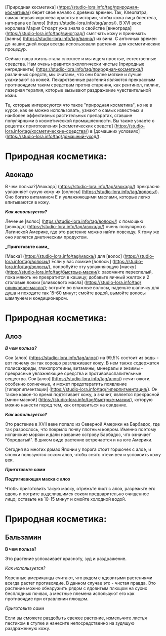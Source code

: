 [Природная косметика] (https://studio-lora.info/tag/природная-косметика/) берет свое начало с древних времен. Так, Клеопатра, самая первая королева красоты в истории, чтобы кожа лица блестела, натирала ее [алоэ] (https://studio-lora.info/tag/алоэ/). В XVI веке королева Мария Стюарт уже знала о свойстве [винограда] (https://studio-lora.info/tag/виноград/) смягчать кожу и принимать [ванны] (https://studio-lora.info/tag/ванна/) из вина. С античных времен до наших дней люди всегда использовали растения  для косметических процедур.

Сейчас наша жизнь стала сложнее и мы ищем простые, естественные средства. Нам очень нравится экологически чистые [природные ингредиенты] (https://studio-lora.info/tag/природная-косметика/) различных средств, мы считаем, что они более мягкие и лучше ухаживают за кожей. Лекарственные растения являются прекрасным противоядием таким средствам против старения, как рентинол, пилинг, лазерная терапия, которые вызывают раздражение чувствительной кожи.

Те, которые интересуются что такое "природная косметика", но не в курсе, как ее можно использовать, узнают о самых известных и наиболее эффективных растительных препаратах, ставшие популярными в косметической промышленности. Вы также узнаете о рецептах приготовления  [косметических средств] (https://studio-lora.info/tag/косметические-средства/) в [домашних условиях] (https://studio-lora.info/tag/домашний-уход/).

# Природная косметика:

## Авокадо

В чем польза?[Авокадо] (https://studio-lora.info/tag/авокадо/) прекрасно увлажняет сухую кожу их [волосы] (https://studio-lora.info/tag/волосы/). Оно богато витамином Е и увлажняющими маслами, которые легко впитываются в кожу.

**_Как используется?_**

Лечение [волос] (https://studio-lora.info/tag/волосы/) с помощью [авокадо] (https://studio-lora.info/tag/авокадо/) очень популярно в Латинской Америке, где это растение можно найти повсюду. К тому же оно является диетическим продуктом.

**_Приготовьте сами**_

[Маска] (https://studio-lora.info/tag/маска/) для [волос] (https://studio-lora.info/tag/волосы/)
Если у вас ломкие [волосы] (https://studio-lora.info/tag/волосы/), попробуйте эту увлажняющую [маску] (https://studio-lora.info/tag/быстрые-маски/): разомните переспелый, пока мякоть не превратится в кашицу; добавьте яичный желток и 2 столовые ложки [оливкового масла] (https://studio-lora.info/tag/оливковое-масло/); вотрите во влажные волосы, наденьте шапочку для душа и походите так 15-60 минут; смойте водой, вымойте волосы шампунем и кондиционером.

# Природная косметика:

## Алоэ

*__В чем польза?__* 

Сок [алоэ] (https://studio-lora.info/tag/алоэ/) на 99,5% состоит из воды - вот почему он так хорошо разглаживает кожу. В нем также содержатся полисахариды, гликопротеины, витамины, минералы и энзимы - прекрасные увлажняющие средства и противовоспалительные вещества. Сок [алоэ] (https://studio-lora.info/tag/алоэ/) лечит ожоги, особенно солнечные, и может предотвратить появление [гиперпигментации] (https://studio-lora.info/tag/гиперпигментация/). Он также какое-то время подтягивает кожу, а значит, является прекрасной [мини-маской] (https://studio-lora.info/tag/быстрые-маски/), которую можно нанести перед тем, как отправиться на свидание.

*__Как используется?__*

Это растение в XVII веке попало из Северной Америки на Барбадос, где так разрослось, что покрыло почву плотным ковром. Именно поэтому испанские моряки и дали название острову Барбадос, что означает "бородатый". В диком виде растение встречается и на юге Америки.

Сегодня во многих домах Японии у порога стоит горшочек с алоэ, и японки пользуются соком алоэ, чтобы снять отеки век и успокоить кожу век.

*__Приготовьте сами__*

__Подтягивающая маска с алоэ__

Чтобы приготовить такую маску, отрежьте лист с алоэ, разрежьте его вдоль и потрите выделившимся соком предварительно очищенное лицо; оставьте на 10-15 минут и смойте холодной водой.

# Природная косметика:

## Бальзамин

**В чем польза?**

Это растение успокаивает красноту, зуд и раздражение.

_Как используется?_

Коренные американцы считают, что рядом с ядовитыми растениями всегда растет противоядие. В данном случае это - чистая правда. Это растение можно обнаружить рядом с ядовитым плющом на сухих бесплодных почвах, а местные племена используют его как противоядие при отравлении плющом.

*Приготовьте сами*

Если вы сможете раздобыть свежее растение, измельчите листья пестиком в ступке и нанесите непосредственно на зудящую раздраженную кожу.